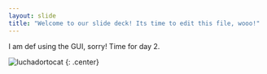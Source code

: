 ```yaml
---
layout: slide
title: "Welcome to our slide deck! Its time to edit this file, wooo!"
---
```


I am def using the GUI, sorry! Time for day 2.

![luchadortocat](https://octodex.github.com/images/luchadortocat.png)
{: .center}
